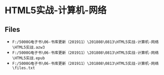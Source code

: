 # HTML5实战-计算机-网络

## Files

- `F:/5000G电子书\06-书库更新（201911）\201808\0813\HTML5实战-计算机-网络\HTML5实战.azw3`
- `F:/5000G电子书\06-书库更新（201911）\201808\0813\HTML5实战-计算机-网络\HTML5实战.epub`
- `F:/5000G电子书\06-书库更新（201911）\201808\0813\HTML5实战-计算机-网络\files.txt`
